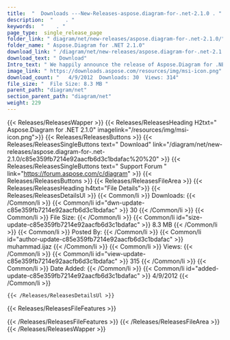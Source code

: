 ```yaml
---
title:  "  Downloads ---New-Releases-aspose.diagram-for-.net-2.1.0 . " 
description:  "    . " 
keywords:  "    . " 
page_type:  single_release_page
folder_link: " diagram/net/new-releases/aspose.diagram-for-.net-2.1.0/"
folder_name: " Aspose.Diagram for .NET 2.1.0"
download_link: " /diagram/net/new-releases/aspose.diagram-for-.net-2.1.0/c85e359fb7214e92aacfb6d3c1bdafac"
download_text: " Download"
Intro_text: " We happily announce the release of Aspose.Diagram for .NET 2.1.0. This release i..."
image_link: " https://downloads.aspose.com/resources/img/msi-icon.png"
download_count: "   4/9/2012  Downloads: 30  Views: 314"
file_size: "  File Size: 8.3 MB "
parent_path: "diagram/net"
section_parent_path: "diagram/net"
weight: 229 
---
```


{{< Releases/ReleasesWapper >}}
  {{< Releases/ReleasesHeading H2txt=" Aspose.Diagram for .NET 2.1.0" imagelink="/resources/img/msi-icon.png">}}
  {{< Releases/ReleasesButtons >}}
    {{< Releases/ReleasesSingleButtons text=" Download" link="/diagram/net/new-releases/aspose.diagram-for-.net-2.1.0/c85e359fb7214e92aacfb6d3c1bdafac%20%20" >}}
    {{< Releases/ReleasesSingleButtons text=" Support Forum " link="https://forum.aspose.com/c/diagram" >}}
  {{< Releases/ReleasesButtons >}}
  {{< Releases/ReleasesFileArea >}}
    {{< Releases/ReleasesHeading h4txt="File Details">}}
    {{< Releases/ReleasesDetailsUl >}}
            {{< Common/li  >}} Downloads: {{< /Common/li >}} 
      {{< Common/li id="dwn-update-c85e359fb7214e92aacfb6d3c1bdafac" >}} 30 {{< /Common/li >}} 
      {{< Common/li  >}} File Size: {{< /Common/li >}} 
      {{< Common/li id="size-update-c85e359fb7214e92aacfb6d3c1bdafac" >}} 8.3 MB {{< /Common/li >}} 
      {{< Common/li  >}} Posted By: {{< /Common/li >}} 
      {{< Common/li id="author-update-c85e359fb7214e92aacfb6d3c1bdafac" >}} muhammad.ijaz {{< /Common/li >}} 
      {{< Common/li  >}} Views: {{< /Common/li >}} 
      {{< Common/li id="view-update-c85e359fb7214e92aacfb6d3c1bdafac" >}} 315 {{< /Common/li >}} 
      {{< Common/li  >}} Date Added: {{< /Common/li >}} 
      {{< Common/li id="added-update-c85e359fb7214e92aacfb6d3c1bdafac" >}} 4/9/2012 {{< /Common/li >}} 

    {{< /Releases/ReleasesDetailsUl >}}

  {{< Releases/ReleasesFileFeatures >}}
      
  {{< /Releases/ReleasesFileFeatures >}}
 {{< /Releases/ReleasesFileArea >}}
{{< /Releases/ReleasesWapper >}}


